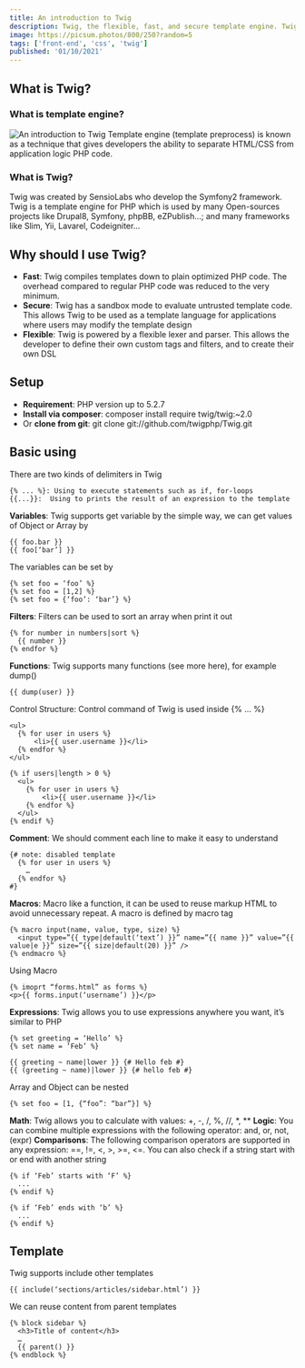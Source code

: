 ```yaml
---
title: An introduction to Twig
description: Twig, the flexible, fast, and secure template engine. Twig is more concise, readable and secure than using PHP for your templates.
image: https://picsum.photos/800/250?random=5
tags: ['front-end', 'css', 'twig']
published: '01/10/2021'
---
```

## What is Twig?
### What is template engine?
![An introduction to Twig](https://www.lilengine.co/sites/default/files/inline-images/templateEngine_gif.gif "Screenshot of code")
Template engine (template preprocess) is known as a technique that gives developers the ability to separate HTML/CSS from application logic PHP code.

### What is Twig?
Twig was created by SensioLabs who develop the Symfony2 framework. Twig is a template engine for PHP which is used by many Open-sources projects like Drupal8, Symfony, phpBB, eZPublish...; and many frameworks like Slim, Yii, Lavarel, Codeigniter...

## Why should I use Twig?
* **Fast**: Twig compiles templates down to plain optimized PHP code. The overhead compared to regular PHP code was reduced to the very minimum.
* **Secure**: Twig has a sandbox mode to evaluate untrusted template code. This allows Twig to be used as a template language for applications where users may modify the template design
* **Flexible**: Twig is powered by a flexible lexer and parser. This allows the developer to define their own custom tags and filters, and to create their own DSL

## Setup
* **Requirement**: PHP version up to 5.2.7
* **Install via composer**: composer install require twig/twig:~2.0
* Or **clone from git**: git clone git://github.com/twigphp/Twig.git

## Basic using
There are two kinds of delimiters in Twig
```
{% ... %}: Using to execute statements such as if, for-loops
{{...}}:  Using to prints the result of an expression to the template
```
**Variables**: Twig supports get variable by the simple way, we can get values of Object or Array by
```
{{ foo.bar }}
{{ foo[‘bar’] }}
```
The variables can be set by
```
{% set foo = ‘foo’ %}
{% set foo = [1,2] %}
{% set foo = {‘foo’: ‘bar’} %}
```
**Filters**: Filters can be used to sort an array when print it out
```
{% for number in numbers|sort %}
  {{ number }}
{% endfor %}
```
**Functions**: Twig supports many functions (see more here), for example dump()
```
{{ dump(user) }}
```
Control Structure: Control command of Twig is used inside {% ... %}
```
<ul>
  {% for user in users %}
      <li>{{ user.username }}</li>
  {% endfor %}
</ul>

{% if users|length > 0 %}
  <ul>
    {% for user in users %}
        <li>{{ user.username }}</li>
    {% endfor %}
  </ul>
{% endif %}
```
**Comment**: We should comment each line to make it easy to understand
```
{# note: disabled template
  {% for user in users %}
    …
  {% endfor %}
#}
```
**Macros**: Macro like a function, it can be used to reuse markup HTML to avoid unnecessary repeat. A macro is defined by macro tag
```
{% macro input(name, value, type, size) %}
  <input type=”{{ type|default(‘text’) }}” name=”{{ name }}” value=”{{ value|e }}” size=”{{ size|default(20) }}” />
{% endmacro %}
```
Using Macro
```
{% imoprt “forms.html” as forms %}
<p>{{ forms.input(‘username’) }}</p>
```
**Expressions**: Twig allows you to use expressions anywhere you want, it’s similar to PHP
```
{% set greeting = ‘Hello’ %}
{% set name = ‘Feb’ %}

{{ greeting ~ name|lower }} {# Hello feb #}
{{ (greeting ~ name)|lower }} {# hello feb #}
```
Array and Object can be nested 
```
{% set foo = [1, {“foo”: “bar”}] %}
```
**Math**: Twig allows you to calculate with values: +, -, /, %, //, *, **
**Logic**: You can combine multiple expressions with the following operator: and, or, not, (expr)
**Comparisons**: The following comparison operators are supported in any expression: ==, !=, <, >, >=, <=. You can also check if a string start with or end with another string
```
{% if ‘Feb’ starts with ‘F’ %}
  ...
{% endif %}

{% if ‘Feb’ ends with ‘b’ %}
  ...
{% endif %}
```
## Template
Twig supports include other templates 
```
{{ include(‘sections/articles/sidebar.html’) }}
```
We can reuse content from parent templates
```
{% block sidebar %}
  <h3>Title of content</h3>
  …
  {{ parent() }}
{% endblock %}
```
